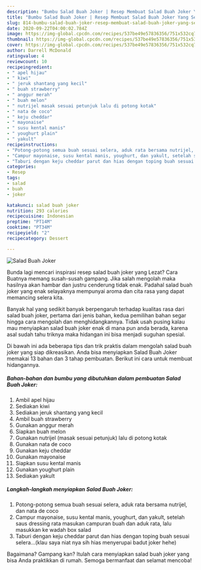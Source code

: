 ```yaml
---
description: "Bumbu Salad Buah Joker | Resep Membuat Salad Buah Joker Yang Sempurna"
title: "Bumbu Salad Buah Joker | Resep Membuat Salad Buah Joker Yang Sempurna"
slug: 814-bumbu-salad-buah-joker-resep-membuat-salad-buah-joker-yang-sempurna
date: 2020-09-22T04:00:02.784Z
image: https://img-global.cpcdn.com/recipes/537be49e57836356/751x532cq70/salad-buah-joker-foto-resep-utama.jpg
thumbnail: https://img-global.cpcdn.com/recipes/537be49e57836356/751x532cq70/salad-buah-joker-foto-resep-utama.jpg
cover: https://img-global.cpcdn.com/recipes/537be49e57836356/751x532cq70/salad-buah-joker-foto-resep-utama.jpg
author: Darrell McDonald
ratingvalue: 4
reviewcount: 10
recipeingredient:
- " apel hijau"
- " kiwi"
- " jeruk shantang yang kecil"
- " buah strawberry"
- " anggur merah"
- " buah melon"
- " nutrijel masak sesuai petunjuk lalu di potong kotak"
- " nata de coco"
- " keju cheddar"
- " mayonaise"
- " susu kental manis"
- " youghurt plain"
- " yakult"
recipeinstructions:
- "Potong-potong semua buah sesuai selera, aduk rata bersama nutrijel, dan nata de coco"
- "Campur mayonaise, susu kental manis, youghurt, dan yakult, setelah saus dressing rata masukan campuran buah dan aduk rata, lalu masukkan ke wadah box salad"
- "Taburi dengan keju cheddar parut dan hias dengan toping buah sesuai selera...(klau saya niat nya sih hias menyerupai badut joker hehe)"
categories:
- Resep
tags:
- salad
- buah
- joker

katakunci: salad buah joker 
nutrition: 293 calories
recipecuisine: Indonesian
preptime: "PT14M"
cooktime: "PT34M"
recipeyield: "2"
recipecategory: Dessert

---
```



![Salad Buah Joker](https://img-global.cpcdn.com/recipes/537be49e57836356/751x532cq70/salad-buah-joker-foto-resep-utama.jpg)

Bunda lagi mencari inspirasi resep salad buah joker yang Lezat? Cara Buatnya memang susah-susah gampang. Jika salah mengolah maka hasilnya akan hambar dan justru cenderung tidak enak. Padahal salad buah joker yang enak selayaknya mempunyai aroma dan cita rasa yang dapat memancing selera kita.



Banyak hal yang sedikit banyak berpengaruh terhadap kualitas rasa dari salad buah joker, pertama dari jenis bahan, kedua pemilihan bahan segar hingga cara mengolah dan menghidangkannya. Tidak usah pusing kalau mau menyiapkan salad buah joker enak di mana pun anda berada, karena asal sudah tahu triknya maka hidangan ini bisa menjadi suguhan spesial.


Di bawah ini ada beberapa tips dan trik praktis dalam mengolah salad buah joker yang siap dikreasikan. Anda bisa menyiapkan Salad Buah Joker memakai 13 bahan dan 3 tahap pembuatan. Berikut ini cara untuk membuat hidangannya.

<!--inarticleads1-->

##### Bahan-bahan dan bumbu yang dibutuhkan dalam pembuatan Salad Buah Joker:

1. Ambil  apel hijau
1. Sediakan  kiwi
1. Sediakan  jeruk shantang yang kecil
1. Ambil  buah strawberry
1. Gunakan  anggur merah
1. Siapkan  buah melon
1. Gunakan  nutrijel (masak sesuai petunjuk) lalu di potong kotak
1. Gunakan  nata de coco
1. Gunakan  keju cheddar
1. Gunakan  mayonaise
1. Siapkan  susu kental manis
1. Gunakan  youghurt plain
1. Sediakan  yakult




<!--inarticleads2-->

##### Langkah-langkah menyiapkan Salad Buah Joker:

1. Potong-potong semua buah sesuai selera, aduk rata bersama nutrijel, dan nata de coco
1. Campur mayonaise, susu kental manis, youghurt, dan yakult, setelah saus dressing rata masukan campuran buah dan aduk rata, lalu masukkan ke wadah box salad
1. Taburi dengan keju cheddar parut dan hias dengan toping buah sesuai selera...(klau saya niat nya sih hias menyerupai badut joker hehe)




Bagaimana? Gampang kan? Itulah cara menyiapkan salad buah joker yang bisa Anda praktikkan di rumah. Semoga bermanfaat dan selamat mencoba!
